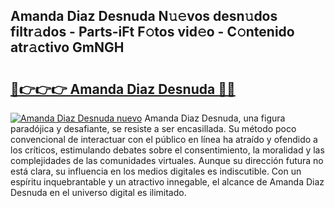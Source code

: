 ## Amanda Diaz Desnuda N𝚞𝚎vos desn𝚞dos filtr𝚊dos - Parts-iFt F𝚘tos vid𝚎o - C𝚘ntenido atr𝚊ctivo GmNGH

# <h2><a href="http://mbczyu.tromn.icu/?c=Amanda+Diaz+Desnuda">🔗👉👉👉 Amanda Diaz Desnuda 🔗🔗</a></h2>

[![Amanda Diaz Desnuda nuevo](https://i.imgur.com/pEAQMta.gif)](http://mbczyu.tromn.icu/?c=Amanda+Diaz+Desnuda)
Amanda Diaz Desnuda, una figura paradójica y desafiante, se resiste a ser encasillada. Su método poco convencional de interactuar con el público en línea ha atraído y ofendido a los críticos, estimulando debates sobre el consentimiento, la moralidad y las complejidades de las comunidades virtuales. Aunque su dirección futura no está clara, su influencia en los medios digitales es indiscutible. Con un espíritu inquebrantable y un atractivo innegable, el alcance de Amanda Diaz Desnuda en el universo digital es ilimitado.
